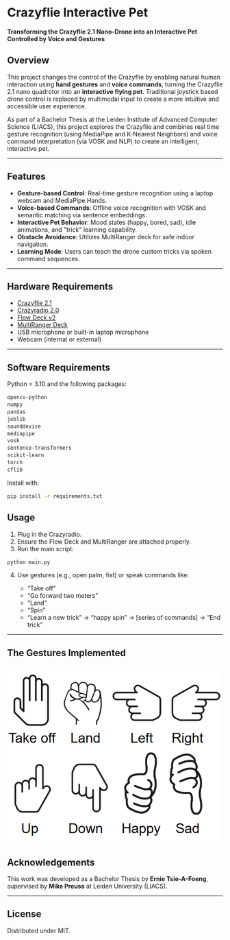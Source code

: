 # Crazyflie Interactive Pet

**Transforming the Crazyflie 2.1 Nano-Drone into an Interactive Pet Controlled by Voice and Gestures**

## Overview

This project changes the control of the Crazyflie by enabling natural human interaction using **hand gestures** and **voice commands**, turning the Crazyflie 2.1 nano quadrotor into an **interactive flying pet**. Traditional joystick based drone control is replaced by multimodal input to create a more intuitive and accessible user experience.

As part of a Bachelor Thesis at the Leiden Institute of Advanced Computer Science (LIACS), this project explores the Crazyflie and combines real time gesture recognition (using MediaPipe and K-Nearest Neighbors) and voice command interpretation (via VOSK and NLP) to create an intelligent, interactive pet.

---

## Features

-  **Gesture-based Control**: Real-time gesture recognition using a laptop webcam and MediaPipe Hands.
-  **Voice-based Commands**: Offline voice recognition with VOSK and semantic matching via sentence embeddings.
-  **Interactive Pet Behavior**: Mood states (happy, bored, sad), idle animations, and "trick" learning capability.
-  **Obstacle Avoidance**: Utilizes MultiRanger deck for safe indoor navigation.
-  **Learning Mode**: Users can teach the drone custom tricks via spoken command sequences.

---

## Hardware Requirements

- [Crazyflie 2.1](https://www.bitcraze.io/products/crazyflie-2-1/)
- [Crazyradio 2.0](https://www.bitcraze.io/products/crazyradio-2-0/)
- [Flow Deck v2](https://www.bitcraze.io/products/flow-deck-v2/)
- [MultiRanger Deck](https://www.bitcraze.io/products/multi-ranger-deck/)
- USB microphone or built-in laptop microphone
- Webcam (internal or external)

---

## Software Requirements

Python = 3.10 and the following packages:

```txt
opencv-python
numpy
pandas
joblib
sounddevice
mediapipe
vosk
sentence-transformers
scikit-learn
torch
cflib
```

Install with:

```bash
pip install -r requirements.txt
```
## Usage

1. Plug in the Crazyradio.
2. Ensure the Flow Deck and MultiRanger are attached properly.
3. Run the main script:

```bash
python main.py
```

4. Use gestures (e.g., open palm, fist) or speak commands like:

   - “Take off”
   - “Go forward two meters”
   - “Land”
   - “Spin”
   - “Learn a new trick” → “happy spin” → [series of commands] → “End trick”

---

## The Gestures Implemented

![Gesture Commands](gestures.png)
---

## Acknowledgements

This work was developed as a Bachelor Thesis by **Ernie Tsie-A-Foeng**, supervised by **Mike Preuss** at Leiden University (LIACS).

---

## License

Distributed under MIT.
